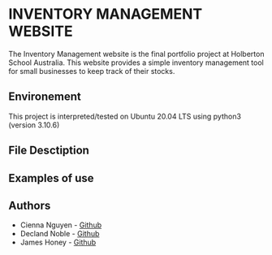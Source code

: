 # INVENTORY MANAGEMENT WEBSITE
The Inventory Management website is the final portfolio project at Holberton School Australia.
This website provides a simple inventory management tool for small businesses to keep track of their stocks.

## Environement
This project is interpreted/tested on Ubuntu 20.04 LTS using python3 (version 3.10.6)

## File Desctiption

## Examples of use

## Authors
* Cienna Nguyen - [Github](https://github.com/nhiyn14)
* Decland Noble - [Github](https://github.com/declannoble)
* James Honey - [Github](https://github.com/jashoney)
